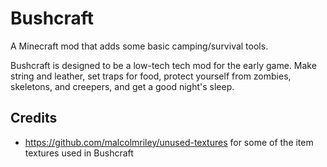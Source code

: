 # Bushcraft
A Minecraft mod that adds some basic camping/survival tools.

Bushcraft is designed to be a low-tech tech mod for the early game. Make string and leather, set traps for food, protect yourself from zombies, skeletons, and creepers, and get a good night's sleep.

## Credits

* https://github.com/malcolmriley/unused-textures for some of the item textures used in Bushcraft